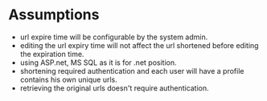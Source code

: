 # Assumptions
- url expire time will be configurable by the system admin.
- editing the url expiry time will not affect the url shortened before editing the expiration time.
- using ASP.net, MS SQL  as it is for .net position.
- shortening required authentication and each user will have a profile contains his own unique urls.
- retrieving the original urls doesn't require authentication.
